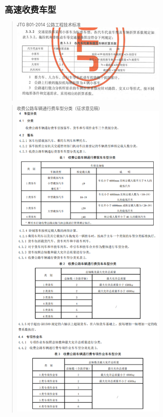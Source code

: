 # 高速收费车型

> JTG B01-2014 公路工程技术标准
![](_v_images/20220810143955582_6272.png)


> 收费公路车辆通行费车型分类（征求意见稿）
> ![](_v_images/20220810144258649_5915.png)
> ![](_v_images/20220810144339463_13967.png)